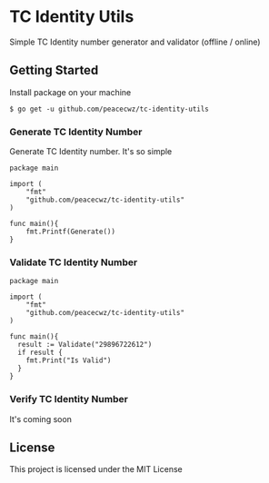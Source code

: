 # TC Identity Utils
Simple TC Identity number generator and validator (offline / online)

## Getting Started

Install package on your machine 

```
$ go get -u github.com/peacecwz/tc-identity-utils
```

### Generate TC Identity Number

Generate TC Identity number. It's so simple

```
package main

import (
	"fmt"
	"github.com/peacecwz/tc-identity-utils"
)

func main(){
	fmt.Printf(Generate())
}
```

### Validate TC Identity Number


```
package main

import (
	"fmt"
	"github.com/peacecwz/tc-identity-utils"
)

func main(){
  result := Validate("29896722612")
  if result {
    fmt.Print("Is Valid")
  }
}
```

### Verify TC Identity Number

It's coming soon

## License

This project is licensed under the MIT License

